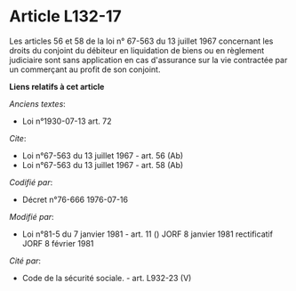 # Article L132-17

Les articles 56 et 58 de la loi n° 67-563 du 13 juillet 1967 concernant les droits du conjoint du débiteur en liquidation de
biens ou en règlement judiciaire sont sans application en cas d'assurance sur la vie contractée par un commerçant au profit
de son conjoint.

**Liens relatifs à cet article**

_Anciens textes_:

  - Loi n°1930-07-13 art. 72

_Cite_:

  - Loi n°67-563 du 13 juillet 1967 - art. 56 (Ab)
  - Loi n°67-563 du 13 juillet 1967 - art. 58 (Ab)

_Codifié par_:

  - Décret n°76-666 1976-07-16

_Modifié par_:

  - Loi n°81-5 du 7 janvier 1981 - art. 11 () JORF 8 janvier 1981 rectificatif JORF 8 février 1981

_Cité par_:

  - Code de la sécurité sociale. - art. L932-23 (V)

